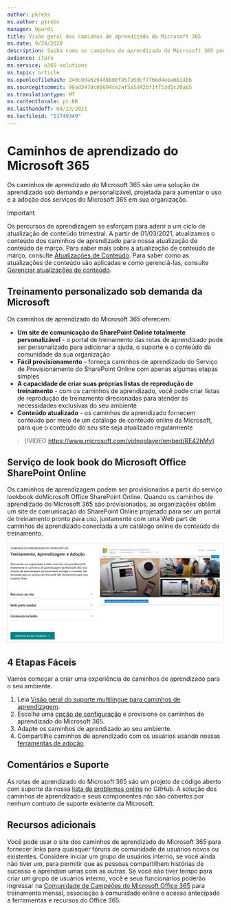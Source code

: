 ```yaml
---
author: pkrebs
ms.author: pkrebs
manager: bpardi
title: Visão geral dos caminhos de aprendizado do Microsoft 365
ms.date: 9/24/2020
description: Saiba como os caminhos de aprendizado do Microsoft 365 podem acelerar o uso e a adoção dos serviços do Microsoft 365 em sua organização. Os caminhos de aprendizado incluem uma Web part personalizada do SharePoint Online e um moderno site de treinamento em comunicações do SharePoint Online que é facilmente provisionado para o locatário do Microsoft 365.
audience: itpro
ms.service: o365-solutions
ms.topic: article
ms.openlocfilehash: 240c0da6294d8b00f95fa5dcf7f66d4eea6814bb
ms.sourcegitcommit: 96ad347dc08694ce2af5a5d42bf1f753d1c30a65
ms.translationtype: MT
ms.contentlocale: pt-BR
ms.lasthandoff: 04/13/2021
ms.locfileid: "51749349"
---
```

# <a name="microsoft-365-learning-pathways"></a>Caminhos de aprendizado do Microsoft 365 
Os caminhos de aprendizado do Microsoft 365 são uma solução de aprendizado sob demanda e personalizável, projetada para aumentar o uso e a adoção dos serviços do Microsoft 365 em sua organização.    

> [!IMPORTANT]
> Os percursos de aprendizagem se esforçam para aderir a um ciclo de atualização de conteúdo trimestral. A partir de 01/03/2021, atualizamos o conteúdo dos caminhos de aprendizado para nossa atualização de conteúdo de março. Para saber mais sobre a atualização de conteúdo de março, consulte [Atualizações de Conteúdo](custom_contentupdates.md). Para saber como as atualizações de conteúdo são aplicadas e como gerenciá-las, consulte [Gerenciar atualizações de conteúdo](custom_contentupdatesmanage.md).  

## <a name="on-demand-custom-training-from-microsoft"></a>Treinamento personalizado sob demanda da Microsoft

Os caminhos de aprendizado do Microsoft 365 oferecem:

- **Um site de comunicação do SharePoint Online totalmente personalizável** - o portal de treinamento das rotas de aprendizado pode ser personalizado para adicionar a ajuda, o suporte e o conteúdo da comunidade da sua organização
- **Fácil provisionamento** - forneça caminhos de aprendizado do Serviço de Provisionamento do SharePoint Online com apenas algumas etapas simples
- **A capacidade de criar suas próprias listas de reprodução de treinamento** - com os caminhos de aprendizado, você pode criar listas de reprodução de treinamento direcionadas para atender às necessidades exclusivas do seu ambiente
- **Conteúdo atualizado** - os caminhos de aprendizado fornecem conteúdo por meio de um catálogo de conteúdo online da Microsoft, para que o conteúdo do seu site seja atualizado regularmente

> [!VIDEO https://www.microsoft.com/videoplayer/embed/RE42hMy]

## <a name="sharepoint-look-book-service"></a>Serviço de look book do Microsoft Office SharePoint Online
Os caminhos de aprendizagem podem ser provisionados a partir do serviço lookbook doMicrosoft Office SharePoint Online. Quando os caminhos de aprendizado do Microsoft 365 são provisionados, as organizações obtêm um site de comunicação do SharePoint Online projetado para ser um portal de treinamento pronto para uso, juntamente com uma Web part de caminhos de aprendizado conectada a um catálogo online de conteúdo de treinamento. 

![Página de provisionamento de livro de aparência do Microsoft Office SharePoint Online](media/cg-provision.png)

## <a name="4-easy-steps"></a>4 Etapas Fáceis
Vamos começar a criar uma experiência de caminhos de aprendizado para o seu ambiente.
1. Leia [Visão geral do suporte multilíngue para caminhos de aprendizagem](custom_overview_ml.md). 
2. Escolha uma [opção de configuração](custom_setupoptions.md) e provisione os caminhos de aprendizado do Microsoft 365.  
3. Adapte os caminhos de aprendizado ao seu ambiente.
4. Compartilhe caminhos de aprendizado com os usuários usando nossas [ferramentas de adoção](driveadoption.md).

## <a name="feedback-and-support"></a>Comentários e Suporte

As rotas de aprendizado do Microsoft 365 são um projeto de código aberto com suporte da nossa [lista de problemas online](https://aka.ms/CustomLearningHelp) no GitHub. A solução dos caminhos de aprendizado e seus componentes não são cobertos por nenhum contrato de suporte existente da Microsoft.  

## <a name="additional-resources"></a>Recursos adicionais
Você pode usar o site dos caminhos de aprendizado do Microsoft 365 para fornecer links para quaisquer fóruns de comunidade de usuários novos ou existentes. Considere iniciar um grupo de usuários interno, se você ainda não tiver um, para permitir que as pessoas compartilhem histórias de sucesso e aprendam umas com as outras.  Se você não tiver tempo para criar um grupo de usuários interno, você e seus funcionários poderão ingressar na [Comunidade de Campeões do Microsoft Office 365](https://aka.ms/O365Champions) para treinamento mensal, associação à comunidade online e acesso antecipado a ferramentas e recursos do Office 365.